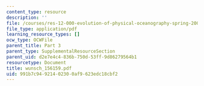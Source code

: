 ```yaml
---
content_type: resource
description: ''
file: /courses/res-12-000-evolution-of-physical-oceanography-spring-2007/991b7c94921402300af9623edc18cbf2_wunsch_156159.pdf
file_type: application/pdf
learning_resource_types: []
ocw_type: OCWFile
parent_title: Part 3
parent_type: SupplementalResourceSection
parent_uid: d2e7e4c4-836b-750d-53ff-9d86279564b1
resourcetype: Document
title: wunsch_156159.pdf
uid: 991b7c94-9214-0230-0af9-623edc18cbf2
---
```

